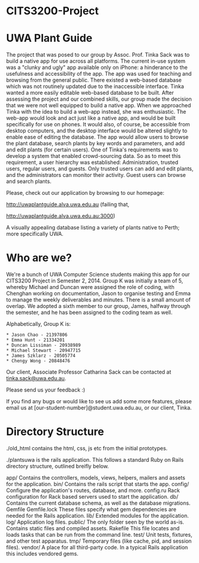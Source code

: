 CITS3200-Project
================
# UWA Plant Guide #
The project that was posed to our group by Assoc. Prof. Tinka Sack was to build a native app for use across all platforms. 
The current in-use system was a "clunky and ugly" app available only on iPhone: a hinderance to the usefulness and accessibility
of the app. The app was used for teaching and browsing from the general public. There existed a web-based database which was not 
routinely updated due to the inaccessible interface. Tinka wanted a more easily editable web-based database to be built. 
After assessing the project and our combined skills, our group made the decision that we were not well equipped to build a native app.
When we approached Tinka with the idea to build a web-app instead, she was enthusiastic. 
The web-app would look and act just like a native app, and would be built specifically for use on phones. It would also, of course, be 
accessible from desktop computers, and the desktop interface would be altered slightly to enable ease of editing the database. The app
would allow users to browse the plant database, search plants by key words and parameters, and add and edit plants (for certain users). 
One of Tinka's requirements was to develop a system that enabled crowd-sourcing data. So as to meet this requirement, a user hierarchy 
was established: Administration, trusted users, regular users, and guests. Only trusted users can add and edit plants, and the administrators 
can monitor their activity. Guest users can browse and search plants. 

Please, check out our application by browsing to our homepage:

http://uwaplantguide.alva.uwa.edu.au (failing that,

http://uwaplantguide.alva.uwa.edu.au:3000)

A visually appealing database listing a variety of plants native to Perth; more specifically UWA.

# Who are we? #

We're a bunch of UWA Computer Science students making this app for our CITS3200 Project in Semester 2, 2014.
Group K was initially a team of 5, whereby Michael and Duncan were assigned the role of coding, with Chenghan
working on documentation, Jason to organise testing and Emma to manage the weekly deliverables and minutes. 
There is a small amount of overlap. We adopted a sixth member to our group, James, halfway through the semester,
and he has been assigned to the coding team as well.

Alphabetically, Group K is:

	* Jason Chao - 21397806
	* Emma Hunt - 21334201
	* Duncan Lissiman - 20938989
	* Michael Stewart - 20947715
	* James Szklarz - 20505774
	* Chengy Wong - 20848476

Our client, Associate Professor Catharina Sack can be contacted at tinka.sack@uwa.edu.au.

Please send us your feedback :)

If you find any bugs or would like to see us add some more features, please email us at [our-student-number]@student.uwa.edu.au, or our client, Tinka.

# Directory Structure #

./old_html contains the html, css, js etc from the initial prototypes. 

./plantsuwa is the rails application. This follows a standard Ruby on Rails directory structure, outlined breifly below.

app/			Contains the controllers, models, views, helpers, mailers and assets for the application. 
bin/			Contains the rails script that starts the app.
config/			Configure the application's routes, database, and more. 
config.ru		Rack configuration for Rack based servers used to start the application.
db/				Contains the current database schema, as well as the database migrations.
Gemfile
Gemfile.lock	These files specify what gem dependencies are needed for the Rails application. 
lib/			Extended modules for the application.
log/			Application log files.
public/			The only folder seen by the world as-is. Contains static files and compiled assets.
Rakefile		This file locates and loads tasks that can be run from the command line. 
test/			Unit tests, fixtures, and other test apparatus. 
tmp/			Temporary files (like cache, pid, and session files).
vendor/			A place for all third-party code. In a typical Rails application this includes vendored gems.
